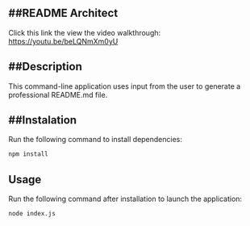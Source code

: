 

##README Architect
---
Click this link the view the video walkthrough:
<a href="https://youtu.be/beLQNmXm0yU">https://youtu.be/beLQNmXm0yU</a>

##Description
---
This command-line application uses input from the user to generate a professional README.md file.

##Instalation
---
Run the following command to install dependencies:
```md
npm install 
```
## Usage

Run the following command after installation to launch the application:
```md
node index.js
